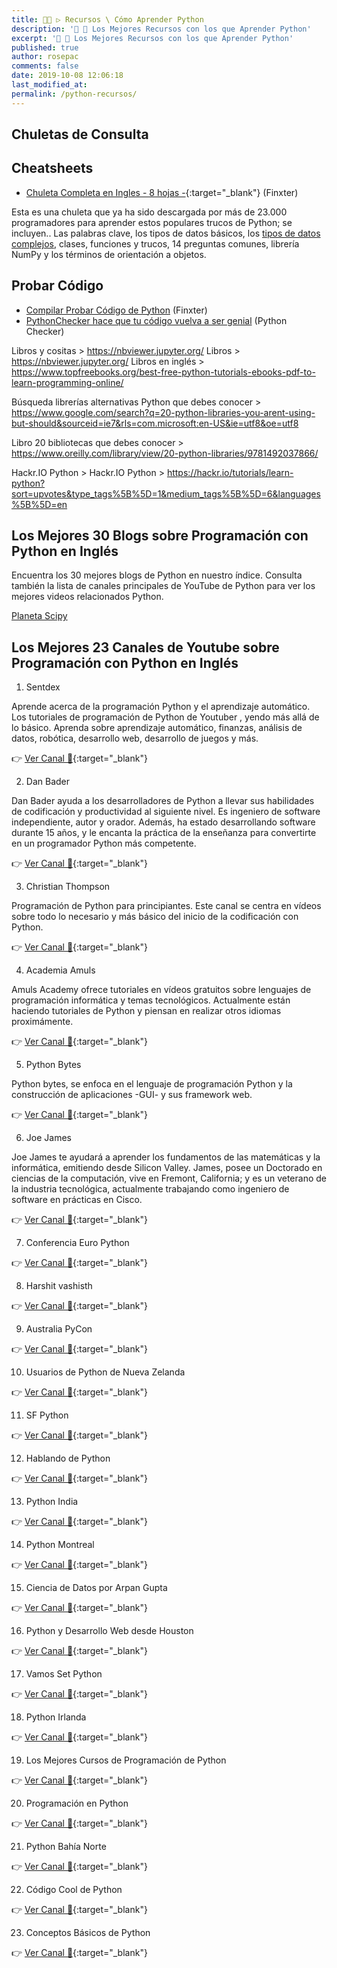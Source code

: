 ```yaml
---
title: 👨‍🚀 ▷ Recursos \ Cómo Aprender Python
description: '🔨 🐍 Los Mejores Recursos con los que Aprender Python'
excerpt: '🔨 🐍 Los Mejores Recursos con los que Aprender Python'
published: true
author: rosepac
comments: false
date: 2019-10-08 12:06:18
last_modified_at: 
permalink: /python-recursos/
---
```


## Chuletas  de Consulta


## Cheatsheets

* [Chuleta Completa en Ingles - 8 hojas -](https://blog.finxter.com/python-cheat-sheets/){:target="_blank"} (Finxter)

Esta es una chuleta que ya ha sido descargada por más de 23.000 programadores para aprender estos populares trucos de Python; se incluyen.. Las palabras clave, los tipos de datos básicos, los [tipos de datos complejos](/wiki/tipos-de-datos-complejos), clases, funciones y trucos, 14 preguntas comunes, librería NumPy y los términos de orientación a objetos.

## Probar Código

* [Compilar Probar Código de Python](https://app.finxter.com/learn/computer/science/) (Finxter)
* [PythonChecker hace que tu código vuelva a ser genial](https://www.pythonchecker.com/ "PythonChecker hace que tu código vuelva a ser genial") (Python Checker)

Libros y cositas > https://nbviewer.jupyter.org/
Libros > https://nbviewer.jupyter.org/
Libros en inglés > https://www.topfreebooks.org/best-free-python-tutorials-ebooks-pdf-to-learn-programming-online/

Búsqueda librerías alternativas Python que debes conocer > https://www.google.com/search?q=20-python-libraries-you-arent-using-but-should&sourceid=ie7&rls=com.microsoft:en-US&ie=utf8&oe=utf8

Libro 20 bibliotecas que debes conocer > https://www.oreilly.com/library/view/20-python-libraries/9781492037866/

Hackr.IO Python > 
Hackr.IO Python > https://hackr.io/tutorials/learn-python?sort=upvotes&type_tags%5B%5D=1&medium_tags%5B%5D=6&languages%5B%5D=en


<div class="hackr-widget" data-tutorial="python-tutorial-for-beginners" data-type="1"></div><script src="https://hackr.io/widget.js?v=1.0"></script>

## Los Mejores 30 Blogs sobre Programación con Python en Inglés

Encuentra los 30 mejores blogs de Python en nuestro índice. Consulta también la lista de canales principales de YouTube de Python para ver los mejores videos relacionados Python.

 [Planeta Scipy](https://planet.scipy.org/#)

## Los Mejores 23 Canales de Youtube sobre Programación con Python en Inglés

1. Sentdex

Aprende acerca de la programación Python y el aprendizaje automático. Los tutoriales de programación de Python de Youtuber , yendo más allá de lo básico. Aprenda sobre aprendizaje automático, finanzas, análisis de datos, robótica, desarrollo web, desarrollo de juegos y más.

👉 [Ver Canal 🎥](https://www.youtube.com/user/sentdex/videos "Sentdex. Aprender todo acerca de la programación en Python y el aprendizaje automático junto a Sentdex"){:target="_blank"}

2. Dan Bader

Dan Bader ayuda a los desarrolladores de Python a llevar sus habilidades de codificación y productividad al siguiente nivel. Es ingeniero de software independiente, autor y orador. Además, ha estado desarrollando software durante 15 años, y le encanta la práctica de la enseñanza para convertirte en un programador Python más competente.

👉 [Ver Canal 🎥](https://www.youtube.com/channel/UCI0vQvr9aFn27yR6Ej6n5UA/videos ""){:target="_blank"}

3. Christian Thompson

Programación de Python para principiantes. Este canal se centra en vídeos sobre todo lo necesario y más básico del inicio de la codificación con Python.

👉 [Ver Canal 🎥](https://www.youtube.com/channel/UC2vm-0XX5RkWCXWwtBZGOXg/videos ""){:target="_blank"}

4. Academia Amuls

Amuls Academy ofrece tutoriales en vídeos gratuitos sobre lenguajes de programación informática y temas tecnológicos. Actualmente están haciendo tutoriales de Python y piensan en realizar otros idiomas proximámente.

👉 [Ver Canal 🎥](https://www.youtube.com/channel/UCIgXF0FrYJL0a6sMsRIsLvA/videos ""){:target="_blank"}

5. Python Bytes

Python bytes, se enfoca en el lenguaje de programación Python y la construcción de aplicaciones -GUI- y sus framework web.

👉 [Ver Canal 🎥](https://www.youtube.com/channel/UC486taQ8gRb6gHKvyzdmplg/videos ""){:target="_blank"}

6. Joe James

Joe James te ayudará a aprender los fundamentos de las matemáticas y la informática, emitiendo desde Silicon Valley. James, posee un Doctorado en ciencias de la computación, vive en Fremont, California; y es un veterano de la industria tecnológica, actualmente trabajando como ingeniero de software en prácticas en Cisco.

👉 [Ver Canal 🎥](https://www.youtube.com/user/joejamesusa/videos ""){:target="_blank"}

7. Conferencia Euro Python

👉 [Ver Canal 🎥]( ""){:target="_blank"}

8. Harshit vashisth

👉 [Ver Canal 🎥]( ""){:target="_blank"}

9. Australia PyCon

👉 [Ver Canal 🎥]( ""){:target="_blank"}

10. Usuarios de Python de Nueva Zelanda

👉 [Ver Canal 🎥]( ""){:target="_blank"}

11. SF Python

👉 [Ver Canal 🎥]( ""){:target="_blank"}

12. Hablando de Python

👉 [Ver Canal 🎥]( ""){:target="_blank"}

13. Python India

👉 [Ver Canal 🎥]( ""){:target="_blank"}

14. Python Montreal

👉 [Ver Canal 🎥]( ""){:target="_blank"}

15. Ciencia de Datos por Arpan Gupta

👉 [Ver Canal 🎥]( ""){:target="_blank"}

16. Python y Desarrollo Web desde Houston

👉 [Ver Canal 🎥]( ""){:target="_blank"}

17. Vamos Set Python

👉 [Ver Canal 🎥]( ""){:target="_blank"}

18. Python Irlanda

👉 [Ver Canal 🎥]( ""){:target="_blank"}

19. Los Mejores Cursos de Programación de Python

👉 [Ver Canal 🎥]( ""){:target="_blank"}

20. Programación en Python

👉 [Ver Canal 🎥]( ""){:target="_blank"}

21. Python Bahía Norte

👉 [Ver Canal 🎥]( ""){:target="_blank"}

22. Código Cool de Python

👉 [Ver Canal 🎥]( ""){:target="_blank"}

23. Conceptos Básicos de Python

👉 [Ver Canal 🎥]( ""){:target="_blank"}

<!-- 
Blogs https://blog.feedspot.com/python_blogs/
Canales de Youtube https://blog.feedspot.com/python_youtube_channels/
-->